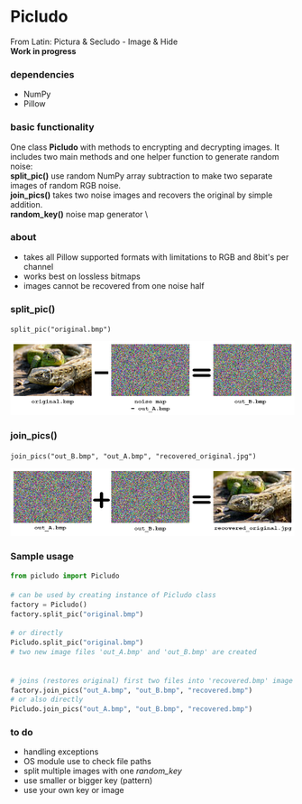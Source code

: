 # Picludo
From Latin: Pictura & Secludo - Image & Hide \
**Work in progress**
### dependencies
- NumPy
- Pillow
### basic functionality 
One class **Picludo** with methods to encrypting and decrypting images. It includes two main methods and one helper function to generate random noise: \
**split_pic()** use random NumPy array subtraction to make two separate images of random RGB noise. \
**join_pics()** takes two noise images and recovers the original by simple addition. \
**random_key()** noise map generator \

### about
- takes all Pillow supported formats with limitations to RGB and 8bit's per channel
- works best on lossless bitmaps
- images cannot be recovered from one noise half 

### split_pic()
`split_pic("original.bmp")`

![split_pic.bmp](/img/split_pic.bmp)

### join_pics()
`join_pics("out_B.bmp", "out_A.bmp", "recovered_original.jpg")`

![join_pics.bmp](/img/join_pics.bmp)

### Sample usage
```python
from picludo import Picludo

# can be used by creating instance of Picludo class
factory = Picludo()
factory.split_pic("original.bmp")

# or directly
Picludo.split_pic("original.bmp")
# two new image files 'out_A.bmp' and 'out_B.bmp' are created


# joins (restores original) first two files into 'recovered.bmp' image
factory.join_pics("out_A.bmp", "out_B.bmp", "recovered.bmp")
# or also directly
Picludo.join_pics("out_A.bmp", "out_B.bmp", "recovered.bmp")
```

### to do
- handling exceptions 
- OS module use to check file paths
- split multiple images with one *random_key*
- use smaller or bigger key (pattern)
- use your own key or image 
